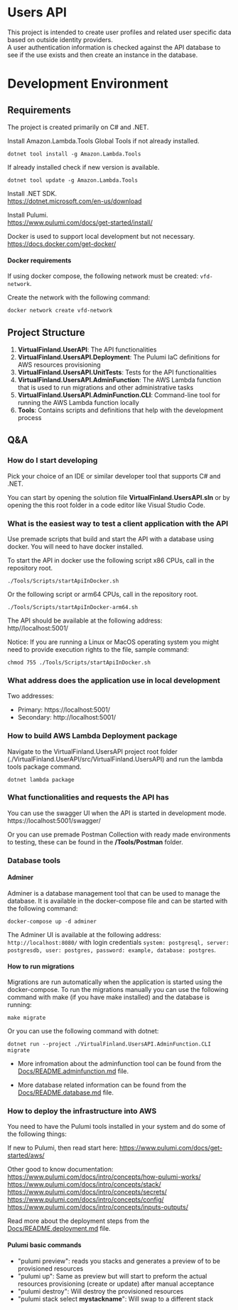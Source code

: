 # Users API

This project is intended to create user profiles and related user specific data based on outside identity providers.  
A user authentication information is checked against the API database to see if the use exists and then create an instance in the database.

# Development Environment

## Requirements

The project is created primarily on C# and .NET.

Install Amazon.Lambda.Tools Global Tools if not already installed.

```
dotnet tool install -g Amazon.Lambda.Tools
```

If already installed check if new version is available.

```
dotnet tool update -g Amazon.Lambda.Tools
```

Install .NET SDK.  
https://dotnet.microsoft.com/en-us/download

Install Pulumi.  
https://www.pulumi.com/docs/get-started/install/

Docker is used to support local development but not necessary.  
https://docs.docker.com/get-docker/

#### Docker requirements

If using docker compose, the following network must be created: `vfd-network`.

Create the network with the following command:

```
docker network create vfd-network
```

## Project Structure

1. **VirtualFinland.UserAPI**: The API functionalities
2. **VirtualFinland.UsersAPI.Deployment**: The Pulumi IaC definitions for AWS resources provisioning
3. **VirtualFinland.UsersAPI.UnitTests**: Tests for the API functionalities
4. **VirtualFinland.UsersAPI.AdminFunction**: The AWS Lambda function that is used to run migrations and other administrative tasks
5. **VirtualFinland.UsersAPI.AdminFunction.CLI**: Command-line tool for running the AWS Lambda function locally
6. **Tools**: Contains scripts and definitions that help with the development process

## Q&A

### How do I start developing

Pick your choice of an IDE or similar developer tool that supports C# and .NET.

You can start by opening the solution file **VirtualFinland.UsersAPI.sln** or by opening the this root folder in a code editor like Visual Studio Code.

### What is the easiest way to test a client application with the API

Use premade scripts that build and start the API with a database using docker. You will need to have docker installed.

To start the API in docker use the following script x86 CPUs, call in the repository root.

```
./Tools/Scripts/startApiInDocker.sh
```

Or the following script or arm64 CPUs, call in the repository root.

```
./Tools/Scripts/startApiInDocker-arm64.sh
```

The API should be available at the following address:  
http//localhost:5001/

Notice: If you are running a Linux or MacOS operating system you might need to provide execution rights to the file, sample command:

```
chmod 755 ./Tools/Scripts/startApiInDocker.sh
```

### What address does the application use in local development

Two addresses:

- Primary: https://localhost:5001/
- Secondary: http://localhost:5001/

### How to build AWS Lambda Deployment package

Navigate to the VirtualFinland.UsersAPI project root folder (./VirtualFinland.UserAPI/src/VirtualFinland.UsersAPI) and run the lambda tools package command.

```
dotnet lambda package
```

### What functionalities and requests the API has

You can use the swagger UI when the API is started in development mode.
https://localhost:5001/swagger/

Or you can use premade Postman Collection with ready made environments to testing, these can be found in the **/Tools/Postman** folder.

### Database tools

#### Adminer

Adminer is a database management tool that can be used to manage the database. It is available in the docker-compose file and can be started with the following command:

```
docker-compose up -d adminer

```

The Adminer UI is available at the following address: `http://localhost:8080/` with login credentials `system: postgresql, server: postgresdb, user: postgres, password: example, database: postgres`.


#### How to run migrations

Migrations are run automatically when the application is started using the docker-compose. To run the migrations manually you can use the following command with make (if you have make installed) and the database is running:

```
make migrate
```

Or you can use the following command with dotnet:

```
dotnet run --project ./VirtualFinland.UsersAPI.AdminFunction.CLI migrate
```

* More infromation about the adminfunction tool can be found from the [Docs/README.adminfunction.md](./Docs/README.adminfunction.md) file.

* More database related information can be found from the [Docs/README.database.md](./Docs/README.database.md) file.


### How to deploy the infrastructure into AWS

You need to have the Pulumi tools installed in your system and do some of the following things:

If new to Pulumi, then read start here: https://www.pulumi.com/docs/get-started/aws/

Other good to know documentation:  
https://www.pulumi.com/docs/intro/concepts/how-pulumi-works/  
https://www.pulumi.com/docs/intro/concepts/stack/  
https://www.pulumi.com/docs/intro/concepts/secrets/  
https://www.pulumi.com/docs/intro/concepts/config/  
https://www.pulumi.com/docs/intro/concepts/inputs-outputs/

Read more about the deployment steps from the [Docs/README.deployment.md](./Docs/README.deployment.md) file.

#### Pulumi basic commands

- "pulumi preview": reads you stacks and generates a preview of to be provisioned resources
- "pulumi up": Same as preview but will start to preform the actual resources provisioning (create or update) after manual acceptance
- "pulumi destroy": Will destroy the provisioned resources
- "pulumi stack select **mystackname**": Will swap to a different stack
